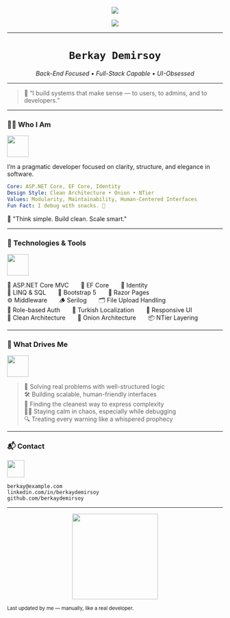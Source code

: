 <p align="center">
  <img src="https://capsule-render.vercel.app/api?type=waving&color=76C449&height=200&section=header&text=Berkay%20Demirsoy&fontSize=40&fontColor=ffffff" />
</p>

<p align="center">
  <img src="https://readme-typing-svg.demolab.com?font=Fira+Code&size=22&pause=1000&center=true&vCenter=true&width=500&lines=Hi+I'm+Berkay.;.NET+Developer;UI+Lover;Always+Learning..." />
</p>

---

<h1 align="center"><code>Berkay Demirsoy</code></h1>
<p align="center"><em>Back-End Focused • Full-Stack Capable • UI-Obsessed</em></p>

---

> 🧭 “I build systems that make sense — to users, to admins, and to developers.”

---

### 👨‍💻 Who I Am  
<img src="https://media.giphy.com/media/Y4bzv6DYbYzy8jDnoW/giphy.gif" width="50"/>

I’m a pragmatic developer focused on clarity, structure, and elegance in software.

```yaml
Core: ASP.NET Core, EF Core, Identity
Design Style: Clean Architecture • Onion • NTier
Values: Modularity, Maintainability, Human-Centered Interfaces
Fun Fact: I debug with snacks. 🍪
```

💬 "Think simple. Build clean. Scale smart."

---

### 🧰 Technologies & Tools  
<img src="https://media.giphy.com/media/f3iwJFOVOwuy7K6FFw/giphy.gif" width="50"/>

🧩 ASP.NET Core MVC  🧠 EF Core  🔐 Identity  
🧮 LINQ & SQL  🎨 Bootstrap 5  📄 Razor Pages  
⚙️ Middleware  🪵 Serilog  🗂️ File Upload Handling  
👥 Role-based Auth  🧾 Turkish Localization  📱 Responsive UI  
🧱 Clean Architecture  🧅 Onion Architecture  📦 NTier Layering

---

### 🧠 What Drives Me  
<img src="https://media.giphy.com/media/26tn33aiTi1jkl6H6/giphy.gif" width="50"/>

> 🎯 Solving real problems with well-structured logic  
> 🛠️ Building scalable, human-friendly interfaces  
> 🧩 Finding the cleanest way to express complexity  
> 🧘‍♂️ Staying calm in chaos, especially while debugging  
> 🔍 Treating every warning like a whispered prophecy

---

### 📬 Contact  
<img src="https://media.giphy.com/media/hvRJCLFzcasrR4ia7z/giphy.gif" width="40"/>

```
berkay@example.com
linkedin.com/in/berkaydemirsoy
github.com/berkaydemirsoy
```

---

<p align="center">
  <img src="https://media.giphy.com/media/qgQUggAC3Pfv687qPC/giphy.gif" width="200" />
</p>

<sub>Last updated by me — manually, like a real developer.</sub>
